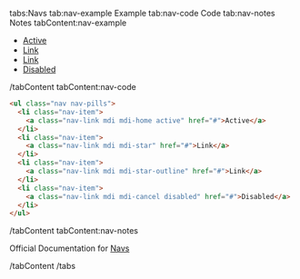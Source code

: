 tabs:Navs
tab:nav-example Example
tab:nav-code Code
tab:nav-notes Notes
tabContent:nav-example

<ul class="nav nav-pills">
  <li class="nav-item">
    <a class="nav-link mdi mdi-home active" href="#">Active</a>
  </li>
  <li class="nav-item">
    <a class="nav-link mdi mdi-star" href="#">Link</a>
  </li>
  <li class="nav-item">
    <a class="nav-link mdi mdi-star-outline" href="#">Link</a>
  </li>
  <li class="nav-item">
    <a class="nav-link mdi mdi-cancel disabled" href="#">Disabled</a>
  </li>
</ul>

/tabContent
tabContent:nav-code

```html
<ul class="nav nav-pills">
  <li class="nav-item">
    <a class="nav-link mdi mdi-home active" href="#">Active</a>
  </li>
  <li class="nav-item">
    <a class="nav-link mdi mdi-star" href="#">Link</a>
  </li>
  <li class="nav-item">
    <a class="nav-link mdi mdi-star-outline" href="#">Link</a>
  </li>
  <li class="nav-item">
    <a class="nav-link mdi mdi-cancel disabled" href="#">Disabled</a>
  </li>
</ul>
```

/tabContent
tabContent:nav-notes

Official Documentation for <a href="https://getbootstrap.com/docs/4.0/components/navs/" target="_blank">Navs</a>

/tabContent
/tabs